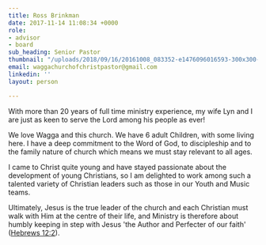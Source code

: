 ```yaml
---
title: Ross Brinkman
date: 2017-11-14 11:08:34 +0000
role:
- advisor
- board
sub_heading: Senior Pastor
thumbnail: "/uploads/2018/09/16/20161008_083352-e1476096016593-300x300-circle.jpg"
email: waggachurchofchristpastor@gmail.com
linkedin: ''
layout: person

---
```

With more than 20 years of full time ministry experience, my wife Lyn and I are just as keen to serve the Lord among his people as ever!

We love Wagga and this church. We have 6 adult Children, with some living here. I have a deep commitment to the Word of God, to discipleship and to the family nature of church which means we must stay relevant to all ages.

I came to Christ quite young and have stayed passionate about the development of young Christians, so I am delighted to work among such a talented variety of Christian leaders such as those in our Youth and Music teams.

Ultimately, Jesus is the true leader of the church and each Christian must walk with Him at the centre of their life, and Ministry is therefore about humbly keeping in step with Jesus 'the Author and Perfecter of our faith' ([Hebrews 12:2](https://biblia.com/bible/niv/Heb%2012.2)).